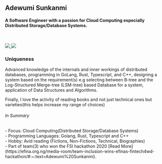 ## Adewumi Sunkanmi
####  A Software Engineer with a passion for Cloud Computing especially Distributed Storage/Database Systems. 

  <br/>
  <p>
<!-- <a href="https://www.youtube.com/channel/UCI4OZmm_4knG1fsSBNdLtNQ"  />
  <img src="https://blog.hootsuite.com/wp-content/uploads/2018/09/yt_icon_rgb-620x438.png" height="29" />
</a>  -->

<a href="https://www.linkedin.com/in/adewumi-sunkanmi-ab975817a/" target="_blank">
  <img src="https://img.shields.io/badge/linkedin-%230077B5.svg?&style=for-the-badge&logo=linkedin&logoColor=white" />
</a> 

<a href="https://twitter.com/ADEWUMISUNKANM5" target="_blank">
  <img src="https://img.shields.io/badge/twitter-%231DA1F2.svg?&style=for-the-badge&logo=twitter&logoColor=white" />
</a> 

</p>
 
<h3>Uniqueness</h3>
<p>
Advanced knowledge of the internals and inner workings of distributed databases, programming in GoLang, Rust, Typescript, and C++, designing a system based on the requirement(s) e.g selecting between B-tree and the Log-Structured Merge-tree (LSM-tree) based Database for a system, application of Data Structures and Algorithms. 

Finally, I love the activity of reading books and not just technical ones but varieties(this helps increase my range of choices)
 </p> 
 
 <h6>In Summary</h6>
- Focus: Cloud Computing(Distributed Storage/Database Systems)  <br/>
- Programming Languages: Golang, Rust, Typescript and C++   <br/>
- Hobby: Avid reading (Fictions, Non-Fictions, Technical, Biographies)  <br/>
<!-- - Teaches Data Structures in Golang [On YouTube](https://www.youtube.com/channel/UCI4OZmm_4knG1fsSBNdLtNQ) <br/> -->
- Part of team(3) who won the FSI hackathon 2020 [Read More](https://efina.org.ng/media-room/team-inclusion-wins-efinas-fintech4wd-hackathon/#:~:text=Adewumi%20Sunkanmi). <br/>





